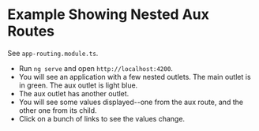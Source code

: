 # Example Showing Nested Aux Routes

See `app-routing.module.ts`.

- Run `ng serve` and open `http://localhost:4200`.
- You will see an application with a few nested outlets. The main outlet is in green. The aux outlet is light blue.
- The aux outlet has another outlet.
- You will see some values displayed--one from the aux route, and the other one from its child.
- Click on a bunch of links to see the values change.
